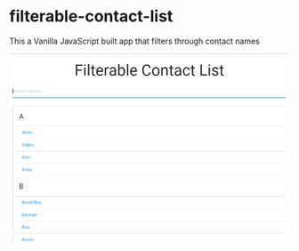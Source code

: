 # filterable-contact-list

<p>This a Vanilla JavaScript built app that filters through contact names</p>

<img src = "img/Screenshot.png" >
